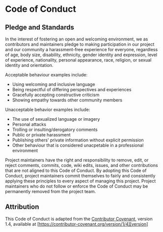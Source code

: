 # Code of Conduct 

## Pledge and Standards

In the interest of fostering an open and welcoming environment, we as contributors and maintainers pledge to making participation in our project and our community a harassment-free experience for everyone, regardless of age, body size, disability, ethnicity, gender identity and expression, level of experience, nationality, personal appearance, race, religion, or sexual identity and orientation.

Acceptable behaviour examples include:
* Using welcoming and inclusive language
* Being respectful of differing perspectives and experiences
* Gracefully accepting constructive criticism
* Showing empathy towards other community members

Unacceptable behavior examples include:

* The use of sexualized language or imagery
* Personal attacks
* Trolling or insulting/derogatory comments
* Public or private harassment
* Publishing others' private information without explicit permission
* Other behaviour that is considered unacpetable in a professional environment

Project maintainers have the right and responsibility to remove, edit, or reject comments, commits, code, wiki edits, issues, and other contributions that are not aligned to this Code of Conduct. By adopting this Code of Conduct, project maintainers commit themselves to fairly and consistently applying these principles to every aspect of managing this project. Project maintainers who do not follow or enforce the Code of Conduct may be permanently removed from the project team.

## Attribution

This Code of Conduct is adapted from the [Contributor Covenant][homepage], version 1.4, available at [https://contributor-covenant.org/version/1/4][version]

[homepage]: https://contributor-covenant.org
[version]: https://contributor-covenant.org/version/1/4/